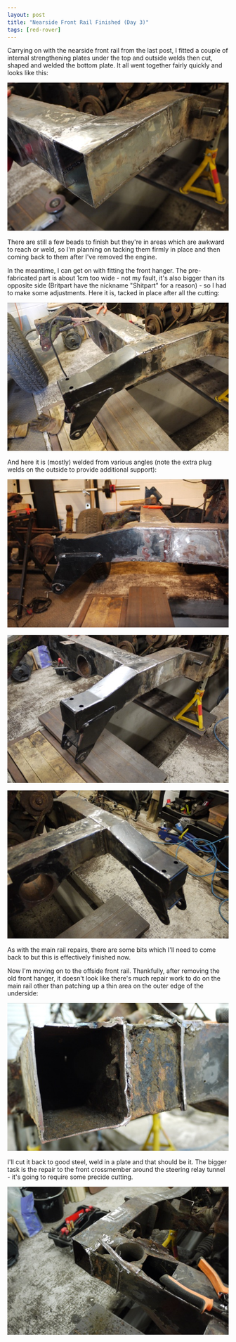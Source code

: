 ```yaml
---
layout: post
title: "Nearside Front Rail Finished (Day 3)"
tags: [red-rover]
---
```


Carrying on with the nearside front rail from the last post, I fitted a couple of internal strengthening plates under the top and outside welds then cut, shaped and welded the bottom plate.  It all went together fairly quickly and looks like this:

![](/images/red-rover/P1070658.tn.JPG)

There are still a few beads to finish but they're in areas which are awkward to reach or weld, so I'm planning on tacking them firmly in place and then coming back to them after I've removed the engine.

In the meantime, I can get on with fitting the front hanger.  The pre-fabricated part is about 1cm too wide - not my fault, it's also bigger than its opposite side (Britpart have the nickname "Shitpart" for a reason) - so I had to make some adjustments.  Here it is, tacked in place after all the cutting:

![](/images/red-rover/P1070659.tn.JPG)

And here it is (mostly) welded from various angles (note the extra plug welds on the outside to provide additional support):

![](/images/red-rover/P1070664.tn.JPG)

![](/images/red-rover/P1070666.tn.JPG)

![](/images/red-rover/P1070667.tn.JPG)

As with the main rail repairs, there are some bits which I'll need to come back to but this is effectively finished now.

Now I'm moving on to the offside front rail.  Thankfully, after removing the old front hanger, it doesn't look like there's much repair work to do on the main rail other than patching up a thin area on the outer edge of the underside:

![](/images/red-rover/P1070669.tn.JPG)

I'll cut it back to good steel, weld in a plate and that should be it.  The bigger task is the repair to the front crossmember around the steering relay tunnel - it's going to require some precide cutting.

![](/images/red-rover/P1070671.tn.JPG)
